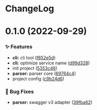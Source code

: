 # ChangeLog 

# 0.1.0 (2022-09-29)


### ✨ Features

* **cli:** cli tool ([f852e5d](https://github.com/kcfe/swet/commit/f852e5d18477ee584a3b80c6d96f25943b57ea5e))
* **cli:** optimize service name ([d99d328](https://github.com/kcfe/swet/commit/d99d328946c9bd4a0860008207c4dd7b7e513fb0))
* init project ([5353c46](https://github.com/kcfe/swet/commit/5353c467ffcb011de7843fd28f7e2b566bcf4df6))
* **parser:** parser core ([69764c4](https://github.com/kcfe/swet/commit/69764c4f65283e62feb41100866ec7a45e02496a))
* project config ([c9b24d6](https://github.com/kcfe/swet/commit/c9b24d6e1ecc14461ff97c3870296d2564b5c605))


### 🐛 Bug Fixes

* **parser:** swagger v3 adapter ([39fba62](https://github.com/kcfe/swet/commit/39fba62cdc161f586a916c492e9ea728127041ff))



